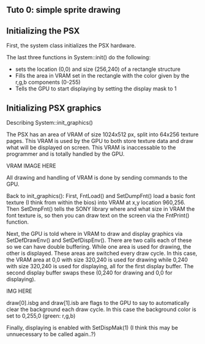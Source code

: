 ## Tuto 0: simple sprite drawing

## Initializing the PSX
First, the system class initializes the PSX hardware.

The last three functions in System::init() do the following:
* sets the location (0,0) and size (256,240) of a
  rectangle structure
* Fills the area in VRAM set in the rectangle with the 
  color given by the r,g,b components (0-255)
* Tells the GPU to start displaying by setting the display
  mask to 1

## Initializing PSX graphics
Describing System::init_graphics()

The PSX has an area of VRAM of size 1024x512 px, split
into 64x256 texture pages. This VRAM is used by the GPU
to both store texture data and draw what will be displayed
on screen. This VRAM is inaccessable to the programmer
and is totally handled by the GPU. 

VRAM IMAGE HERE

All drawing and handling of VRAM is done by sending
commands to the GPU.

Back to init_graphics(): First, FntLoad() and SetDumpFnt()
load a basic font texture (I think from within the bios)
into VRAM at x,y location 960,256. Then SetDmpFnt() tells
the SONY library where and what size in VRAM the font
texture is, so then you can draw text on the screen
via the FntPrint() function.

Next, the GPU is told where in VRAM to draw and display
graphics via SetDefDrawEnv() and SetDefDispEnv().
There are two calls each of these so we can have double
buffering. While one area is used for drawing, the other
is displayed. These areas are switched every draw cycle.
In this case, the VRAM area at 0,0 with size 320,240 is used
for drawing while 0,240 with size 320,240 is used for
displaying, all for the first display buffer. The second
display buffer swaps these (0,240 for drawing and 0,0 for
displaying).

IMG HERE

draw[0].isbg and draw[1].isb are flags to the GPU to
say to automatically clear the background each draw
cycle. In this case the background color is set to 0,255,0
(green: r,g,b)

Finally, displaying is enabled with SetDispMak(1) (I think
this may be unnuecessary to be called again..?) 

